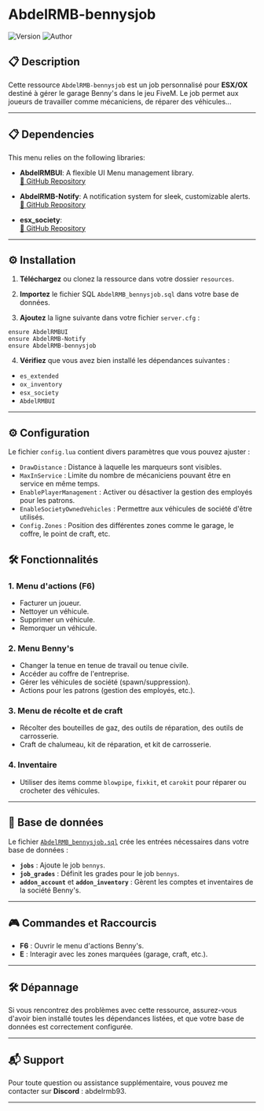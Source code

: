 # AbdelRMB-bennysjob

![Version](https://img.shields.io/badge/version-1.0.0-blue)
![Author](https://img.shields.io/badge/author-AbdelRMB-green)

## 📋 Description

Cette ressource `AbdelRMB-bennysjob` est un job personnalisé pour **ESX/OX** destiné à gérer le garage Benny's dans le jeu FiveM. Le job permet aux joueurs de travailler comme mécaniciens, de réparer des véhicules...

---

## 📋 Dependencies

This menu relies on the following libraries:

- **AbdelRMBUI**: A flexible UI Menu management library.  
  [🔗 GitHub Repository](https://github.com/Abdelrmb/AbdelRMBUI)

- **AbdelRMB-Notify**: A notification system for sleek, customizable alerts.  
  [🔗 GitHub Repository](https://github.com/Abdelrmb/AbdelRMB-Notify)

- **esx_society**:  
  [🔗 GitHub Repository](https://github.com/esx-framework/esx_society)

---

## ⚙️ Installation

1. **Téléchargez** ou clonez la ressource dans votre dossier `resources`.

2. **Importez** le fichier SQL `AbdelRMB_bennysjob.sql` dans votre base de données.

3. **Ajoutez** la ligne suivante dans votre fichier `server.cfg` :

```
ensure AbdelRMBUI
ensure AbdelRMB-Notify
ensure AbdelRMB-bennysjob
```


4. **Vérifiez** que vous avez bien installé les dépendances suivantes :
- `es_extended`
- `ox_inventory`
- `esx_society`
- `AbdelRMBUI`

---

## ⚙️ Configuration

Le fichier `config.lua` contient divers paramètres que vous pouvez ajuster :

- `DrawDistance` : Distance à laquelle les marqueurs sont visibles.
- `MaxInService` : Limite du nombre de mécaniciens pouvant être en service en même temps.
- `EnablePlayerManagement` : Activer ou désactiver la gestion des employés pour les patrons.
- `EnableSocietyOwnedVehicles` : Permettre aux véhicules de société d'être utilisés.
- `Config.Zones` : Position des différentes zones comme le garage, le coffre, le point de craft, etc.

## 🛠️ Fonctionnalités

### 1. **Menu d'actions (F6)**
- Facturer un joueur.
- Nettoyer un véhicule.
- Supprimer un véhicule.
- Remorquer un véhicule.

### 2. **Menu Benny's**
- Changer la tenue en tenue de travail ou tenue civile.
- Accéder au coffre de l'entreprise.
- Gérer les véhicules de société (spawn/suppression).
- Actions pour les patrons (gestion des employés, etc.).

### 3. **Menu de récolte et de craft**
- Récolter des bouteilles de gaz, des outils de réparation, des outils de carrosserie.
- Craft de chalumeau, kit de réparation, et kit de carrosserie.

### 4. **Inventaire**
- Utiliser des items comme `blowpipe`, `fixkit`, et `carokit` pour réparer ou crocheter des véhicules.

---

## 💾 Base de données

Le fichier [`AbdelRMB_bennysjob.sql`](https://github.com/Abdelrmb/AbdelRMB-Bennysjob) crée les entrées nécessaires dans votre base de données :

- **`jobs`** : Ajoute le job `bennys`.
- **`job_grades`** : Définit les grades pour le job `bennys`.
- **`addon_account`** et **`addon_inventory`** : Gèrent les comptes et inventaires de la société Benny's.

---

## 🎮 Commandes et Raccourcis

- **F6** : Ouvrir le menu d'actions Benny's.
- **E** : Interagir avec les zones marquées (garage, craft, etc.).

---

## 🛠️ Dépannage

Si vous rencontrez des problèmes avec cette ressource, assurez-vous d'avoir bien installé toutes les dépendances listées, et que votre base de données est correctement configurée.

---

## 📬 Support

Pour toute question ou assistance supplémentaire, vous pouvez me contacter sur **Discord** : abdelrmb93.

---

